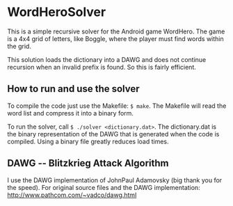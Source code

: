# WordHeroSolver
This is a simple recursive solver for the Android game WordHero. The game is a 4x4 grid of letters, like Boggle, where the player must find words within the grid.

This solution loads the dictionary into a DAWG and does not continue recursion when an invalid prefix is found. So this is fairly efficient.  

## How to run and use the solver
To compile the code just use the Makefile: ```$ make```. The Makefile will read the word list and compress it into a binary form.

To run the solver, call ```$ ./solver <dictionary.dat>```. The dictionary.dat is the binary representation of the DAWG that is generated when the code is compiled. Using a binary file greatly reduces load times. 

## DAWG -- Blitzkrieg Attack Algorithm
I use the DAWG implementation of JohnPaul Adamovsky (big thank you for the speed). For original source files and the DAWG implementation: http://www.pathcom.com/~vadco/dawg.html
